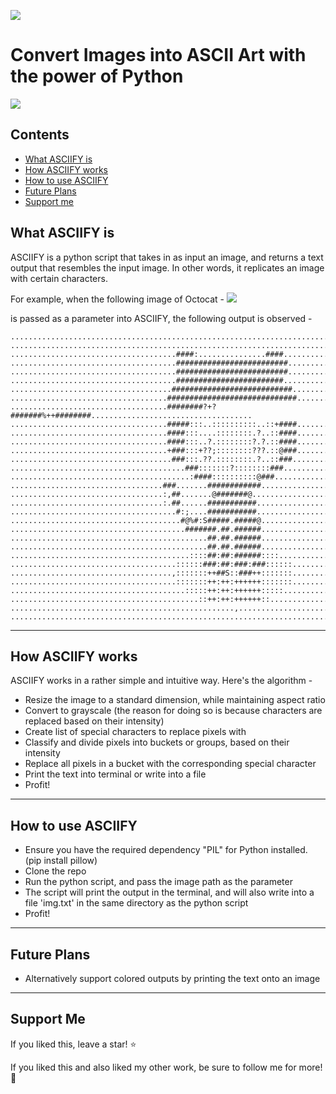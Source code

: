 ![](https://github.com/RameshAditya/asciify/blob/master/github-resources/logo.JPG)
# Convert Images into ASCII Art with the power of Python


![](https://github.com/RameshAditya/asciify/blob/master/github-resources/sample.gif)

## Contents
- [What ASCIIFY is](#what-asciify-is)
- [How ASCIIFY works](#how-asciify-works)
- [How to use ASCIIFY](#how-to-use-asciify)
- [Future Plans](#future-plans)
- [Support me](#support-me)

## What ASCIIFY is
ASCIIFY is a python script that takes in as input an image, and returns a text output that resembles the input image.
In other words, it replicates an image with certain characters.

For example, when the following image of Octocat - 
![](https://github.com/RameshAditya/asciify/blob/master/octocat.png)

is passed as a parameter into ASCIIFY, the following output is observed -

```
....................................................................................................
....................................................................................................
.....................................####:...............####.......................................
.....................................#########################......................................
.....................................#########################......................................
.....................................########################.......................................
....................................###########################.....................................
...................................#############################....................................
...................................########?+?#######%++########....................................
...................................#####:::..::::::::::..::+####....................................
...................................####:::....::::::::.?..::####....................................
...................................####:::..?.::::::::?.?.::####....................................
...................................+###:::+??;::::::::???.::@###....................................
....................................###:::.??.::::::::.?..::###.....................................
.......................................###:::::::?::::::::###.......................................
........................................:####::::::::::@###.........................................
..................................###.......############............................................
..................................:,##.......@#######@..............................................
..................................:.##......###########.............................................
.....................................#:;....###########.............................................
......................................#@%#:S#####.#####@............................................
.......................................#######.##.######............................................
............................................##.##.######............................................
............................................##.##.######............................................
........................................::::##:##:######::::........................................
.....................................::::::###:##:###:###::::::.....................................
....................................,:::::::++##S::###++:::::::.....................................
.....................................:::::::++:++:++++++:::::::.....................................
.......................................:::::++:++:++++++:::::.......................................
..........................................::++:++:++++++::..........................................
..................................................,.................................................
....................................................................................................
```
-------------------------------------------------------------------------------------------------------
## How ASCIIFY works
ASCIIFY works in a rather simple and intuitive way.
Here's the algorithm -
- Resize the image to a standard dimension, while maintaining aspect ratio
- Convert to grayscale (the reason for doing so is because characters are replaced based on their intensity)
- Create list of special characters to replace pixels with
- Classify and divide pixels into buckets or groups, based on their intensity
- Replace all pixels in a bucket with the corresponding special character
- Print the text into terminal or write into a file
- Profit!

-------------------------------------------------------------------------------------------------------
## How to use ASCIIFY
- Ensure you have the required dependency "PIL" for Python installed. (pip install pillow)
- Clone the repo
- Run the python script, and pass the image path as the parameter
- The script will print the output in the terminal, and will also write into a file 'img.txt' in the same directory as the python script
- Profit!

-------------------------------------------------------------------------------------------------------
## Future Plans
- Alternatively support colored outputs by printing the text onto an image

-------------------------------------------------------------------------------------------------------
## Support Me
If you liked this, leave a star! :star:

If you liked this and also liked my other work, be sure to follow me for more! :slightly_smiling_face:
